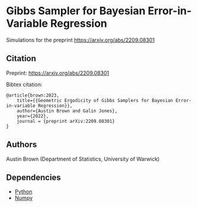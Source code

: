 # Gibbs Sampler for Bayesian Error-in-Variable Regression

Simulations for the preprint https://arxiv.org/abs/2209.08301

## Citation

Preprint: https://arxiv.org/abs/2209.08301

Bibtex citation:
```
@article{brown:2023,
    title={{Geometric Ergodicity of Gibbs Samplers for Bayesian Error-in-variable Regression}}, 
    author={Austin Brown and Galin Jones},
    year={2022},
    journal = {preprint arXiv:2209.08301}
}
```

## Authors

Austin Brown (Department of Statistics, University of Warwick)

## Dependencies

* [Python](https://www.python.org)
* [Numpy](http://numpy.org/)
